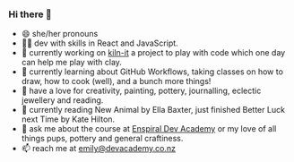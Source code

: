 ### Hi there 👋

- 😄 she/her pronouns
- 🧚🏼 dev with skills in React and JavaScript.
- 🔭 currently working on [kiln-it](https://github.com/emilyparkes/kiln-it) a project to play with code which one day can help me play with clay.
- 🌱 currently learning about GitHub Workflows, taking classes on how to draw, how to cook (well), and a bunch more things!
- 🎨 have a love for creativity, painting, pottery, journalling, eclectic jewellery and reading.
- 📖 currently reading New Animal by Ella Baxter, just finished Better Luck next Time by Kate Hilton.
- 💬 ask me about the course at [Enspiral Dev Academy](https://devacademy.co.nz/) or my love of all things pups, pottery and general craftiness. 
- 📫 reach me at emily@devacademy.co.nz

